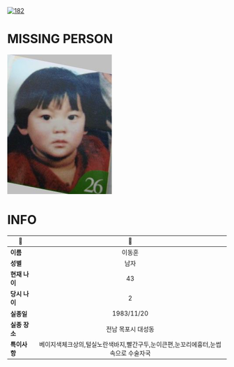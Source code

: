 [![182](https://img.shields.io/badge/%EC%8B%A4%EC%A2%85%EC%8B%A0%EA%B3%A0%EB%8A%94%20%EA%B5%AD%EB%B2%88%EC%97%86%EC%9D%B4-182-blue)](http://safe182.go.kr/index.do)

# MISSING PERSON

<img src="./missing_person.jpg">

# INFO

|🔑|💎|
|--|:--:|
|**이름**|이동훈|
|**성별**|남자|
|**현재 나이**|43|
|**당시 나이**|2|
|**실종일**|1983/11/20|
|**실종 장소**|전남 목포시 대성동|
|**특이사항**|베이지색체크상의,털실노란색바지,빨간구두,눈이큰편,눈꼬리에흉터,눈썹 속으로 수술자국|
